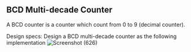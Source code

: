 ## BCD Multi-decade Counter

A BCD counter is a counter which count from 0 to 9 (decimal counter).

Design specs: Design a BCD multi-decade counter as the following implementation
![Screenshot (626)](https://github.com/EngAhmed21/Sub-RTL-Projects/assets/90782588/11766581-5473-4445-a062-26d075f78822)
